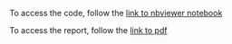 To access the code, follow the [link to nbviewer notebook](https://nbviewer.jupyter.org/github/sbhmaheshwari/Misc/blob/master/Code.ipynb)

To access the report, follow the [link to pdf](https://nbviewer.jupyter.org/github/sbhmaheshwari/Misc/blob/master/Writeup.pdf) 